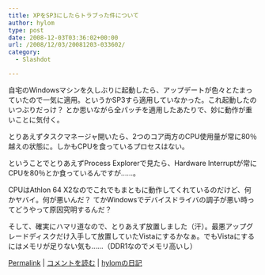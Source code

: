 ```yaml
---
title: XPをSP3にしたらトラブった件について
author: hylom
type: post
date: 2008-12-03T03:36:02+00:00
url: /2008/12/03/20081203-033602/
category:
  - Slashdot

---
```

自宅のWindowsマシンを久しぶりに起動したら、アップデートが色々とたまっていたので一気に適用。というかSP3すら適用していなかった。これ起動したのいつぶりだっけ？ とか思いながら全パッチを適用したあたりで、妙に動作が重いことに気付く。

とりあえずタスクマネージャ開いたら、2つのコア両方のCPU使用量が常に80％越えの状態に。しかもCPUを食っているプロセスはない。

ということでとりあえずProcess Explorerで見たら、Hardware Interruptが常にCPUを80％とか食っているんですが……。

CPUはAthlon 64 X2なのでこれでもまともに動作してくれているのだけど、何かヤバイ。何が悪いんだ？ てかWindowsでデバイスドライバの調子が悪い時ってどうやって原因究明するんだ？

そして、確実にハマリ道なので、とりあえず放置しました（汗）。最悪アップグレードディスクだけ入手して放置していたVistaにするかなぁ。でもVistaにするにはメモリが足りない気も……（DDR1なのでメモリ高いし）

  [Permalink][1] |   [コメントを読む][2] |   [hylomの日記][3]

 [1]: http://slashdot.jp/~hylom/journal/460192
 [2]: http://slashdot.jp/~hylom/journal/460192#acomments
 [3]: http://slashdot.jp/~hylom/journal/
